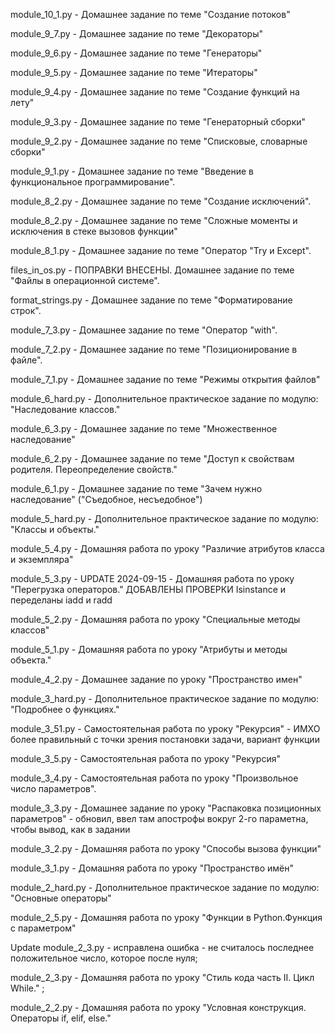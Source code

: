 module_10_1.py - Домашнее задание по теме "Создание потоков"

module_9_7.py - Домашнее задание по теме "Декораторы"

module_9_6.py - Домашнее задание по теме "Генераторы"

module_9_5.py - Домашнее задание по теме "Итераторы"

module_9_4.py - Домашнее задание по теме "Создание функций на лету"

module_9_3.py - Домашнее задание по теме "Генераторный сборки"

module_9_2.py - Домашнее задание по теме "Списковые, словарные сборки"

module_9_1.py - Домашнее задание по теме "Введение в функциональное программирование".

module_8_2.py - Домашнее задание по теме "Создание исключений".

module_8_2.py - Домашнее задание по теме "Сложные моменты и исключения в стеке вызовов функции"

module_8_1.py - Домашнее задание по теме "Оператор "Try и Except".

files_in_os.py - ПОПРАВКИ ВНЕСЕНЫ. Домашнее задание по теме "Файлы в операционной системе".

format_strings.py - Домашнее задание по теме "Форматирование строк".

module_7_3.py - Домашнее задание по теме "Оператор "with".

module_7_2.py - Домашнее задание по теме "Позиционирование в файле".

module_7_1.py - Домашнее задание по теме "Режимы открытия файлов"

module_6_hard.py - Дополнительное практическое задание по модулю: "Наследование классов."

module_6_3.py - Домашнее задание по теме  "Множественное наследование"

module_6_2.py - Домашнее задание по теме "Доступ к свойствам родителя. Переопределение свойств."

module_6_1.py - Домашнее задание по теме "Зачем нужно наследование" ("Съедобное, несъедобное")

module_5_hard.py - Дополнительное практическое задание по модулю: "Классы и объекты."

module_5_4.py - Домашняя работа  по уроку "Различие атрибутов класса и экземпляра"

module_5_3.py - UPDATE 2024-09-15 - Домашняя работа  по уроку "Перегрузка операторов." ДОБАВЛЕНЫ ПРОВЕРКИ Isinstance и переделаны iadd и radd

module_5_2.py - Домашняя работа  по уроку "Специальные методы классов"

module_5_1.py  - Домашняя работа по уроку "Атрибуты и методы объекта."

module_4_2.py - Домашнее задание по уроку "Пространство имен"

module_3_hard.py - Дополнительное практическое задание по модулю: "Подробнее о функциях."

module_3_51.py - Самостоятельная работа по уроку "Рекурсия" - ИМХО более правильный с точки зрения постановки задачи, вариант функции

module_3_5.py - Самостоятельная работа по уроку "Рекурсия"

module_3_4.py - Самостоятельная работа по уроку "Произвольное число параметров".

module_3_3.py - Домашнее задание по уроку "Распаковка позиционных параметров" - обновил, ввел там апострофы вокруг 2-го параметна, чтобы вывод, как в задании

module_3_2.py - Домашняя работа по уроку "Способы вызова функции"

module_3_1.py - Домашняя работа по уроку "Пространство имён"

module_2_hard.py  - Дополнительное практическое задание по модулю: "Основные операторы"

module_2_5.py - Домашняя работа по уроку "Функции в Python.Функция с параметром"

Update module_2_3.py - исправлена ошибка - не считалось последнее положительное число, которое после нуля;

module_2_3.py - Домашняя работа по уроку "Стиль кода часть II. Цикл While." ;

module_2_2.py - Домашняя работа по уроку "Условная конструкция. Операторы if, elif, else."
